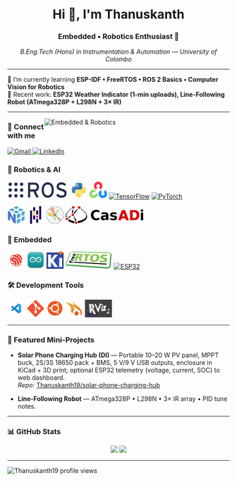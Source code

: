 <!-- ===== README.md (Profile) ===== -->

<h1 align="center">Hi 👋, I'm Thanuskanth</h1>
<h3 align="center">Embedded  • Robotics Enthusiast 🤖</h3>
<p align="center"><em>B.Eng.Tech (Hons) in Instrumentation & Automation — University of Colombo</em></p>

---

🌱 I’m currently learning <strong>ESP-IDF • FreeRTOS • ROS 2 Basics • Computer Vision for Robotics</strong><br/>
🔧 Recent work: <strong>ESP32 Weather Indicator (1-min uploads), Line-Following Robot (ATmega328P + L298N + 3× IR)</strong>

---

<p>
  <img align="right" src="assets/thanuskanth.gif" alt="Embedded & Robotics" width="420"/>
</p>

<h3>🔗 Connect with me</h3>
<p align="left">
  <a href="mailto:smthanu19@gmail.com" target="_blank">
    <img src="https://upload.wikimedia.org/wikipedia/commons/4/4e/Gmail_Icon.png" alt="Gmail" height="30" width="40" />
  </a>
  <a href="https://www.linkedin.com/in/thanuskanth-mahalingam-b59715386" target="_blank">
    <img src="https://raw.githubusercontent.com/rahuldkjain/github-profile-readme-generator/master/src/images/icons/Social/linked-in-alt.svg" alt="LinkedIn" height="30" width="40" />
  </a>
</p>

<h3>🤖 Robotics & AI</h3>
<p align="left">
  <a href="https://www.ros.org/" target="_blank"><img src="logos/ros_icon.png" height="40" alt="ROS"/></a>
  <a href="https://www.python.org/" target="_blank"><img src="https://raw.githubusercontent.com/devicons/devicon/master/icons/python/python-original.svg" height="40" alt="Python"/></a>
  <a href="https://opencv.org/" target="_blank"><img src="https://raw.githubusercontent.com/devicons/devicon/master/icons/opencv/opencv-original.svg" height="40" alt="OpenCV"/></a>
  <a href="https://www.tensorflow.org/" target="_blank"><img src="https://www.vectorlogo.zone/logos/tensorflow/tensorflow-icon.svg" height="40" alt="TensorFlow"/></a>
  <a href="https://pytorch.org/" target="_blank"><img src="https://upload.wikimedia.org/wikipedia/commons/1/10/PyTorch_logo_icon.svg" height="40" alt="PyTorch"/></a>
</p>
<p align="left">
  <img src="https://raw.githubusercontent.com/devicons/devicon/master/icons/numpy/numpy-original.svg" height="40" alt="NumPy"/>
  <img src="https://raw.githubusercontent.com/devicons/devicon/master/icons/pandas/pandas-original.svg" height="40" alt="Pandas"/>
  <img src="https://raw.githubusercontent.com/devicons/devicon/master/icons/matplotlib/matplotlib-original.svg" height="40" alt="Matplotlib"/>
  <a href="https://web.casadi.org/" target="_blank"><img src="logos/CasADI.png" height="40" alt="CasADi"/></a>
</p>

<h3>🧩 Embedded</h3>
<p align="left">
  <a href="https://docs.espressif.com/projects/esp-idf/en/latest/" target="_blank"><img src="logos/espidf.png" height="40" alt="ESP-IDF"/></a>
  <a href="https://www.arduino.cc/" target="_blank"><img src="logos/arduino.jpeg" height="40" alt="Arduino"/></a>
  <a href="https://www.kicad.org/" target="_blank"><img src="logos/Kicad.png" height="40" alt="KiCad"/></a>
  <a href="https://www.freertos.org/" target="_blank"><img src="logos/freeRTOS.png" height="40" alt="FreeRTOS"/></a>
  <a href="https://www.espressif.com/en/products/devkits" target="_blank"><img src="https://cdn.jsdelivr.net/gh/simple-icons/simple-icons/icons/espressif.svg" height="40" alt="ESP32"/></a>
</p>

<h3>🛠️ Development Tools</h3>
<p align="left">
  <a href="https://code.visualstudio.com/" target="_blank"><img src="logos/vscode.png" height="40" alt="VS Code"/></a>
  <a href="https://git-scm.com/" target="_blank"><img src="logos/Git_icon.png" height="40" alt="Git"/></a>
  <a href="https://ubuntu.com/" target="_blank"><img src="logos/ubuntu.png" height="40" alt="Ubuntu"/></a>
  <a href="https://gazebosim.org/" target="_blank"><img src="logos/Gazebo.png" height="40" alt="Gazebo"/></a>
  <a href="https://wiki.ros.org/rviz" target="_blank"><img src="logos/Rviz.png" height="40" alt="RViz"/></a>
</p>

---

<h3>📌 Featured Mini-Projects</h3>

- <strong>Solar Phone Charging Hub (DI)</strong> — Portable 10–20 W PV panel, MPPT buck, 2S/3S 18650 pack + BMS, 5 V/9 V USB outputs, enclosure in KiCad + 3D print; optional ESP32 telemetry (voltage, current, SOC) to web dashboard.  
  <em>Repo:</em> <a href="https://github.com/Thanuskanth19/solar-phone-charging-hub">Thanuskanth19/solar-phone-charging-hub</a> <!-- update if different -->

- <strong>Line-Following Robot</strong> — ATmega328P • L298N • 3× IR array • PID tune notes.  
 

---

### 📊 GitHub Stats
<div align="center">
  <img src="https://github-readme-stats.vercel.app/api/top-langs/?username=Thanuskanth19&layout=compact&bg_color=0d1117&text_color=ffffff" />
  <img src="https://github-readme-stats.vercel.app/api?username=Thanuskanth19&show_icons=true&locale=en&bg_color=0d1117&text_color=ffffff" />
</div>

---

<p align="left">
  <img src="https://komarev.com/ghpvc/?username=Thanuskanth19&label=Profile%20views&color=0e75b6&style=flat" alt="Thanuskanth19 profile views" />
</p>

<!-- Tips:
1) If the repo link differs, change it above.
2) You can drop a small system block diagram image at /assets/solar_hub_block.png and showcase it here.
3) Ensure /logos/ icons exist or swap to CDN equivalents.
-->
